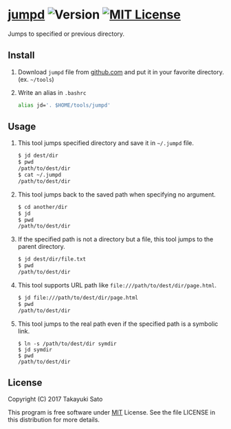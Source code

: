 # [jumpd][repo-url] ![Version][ver-img] [![MIT License][mit-img]][mit-url]

Jumps to specified or previous directory.

## Install

1. Download `jumpd` file from [github.com][repo-url] and put it in your favorite directory. (ex. `~/tools`)

2. Write an alias   in `.bashrc`

    ```sh
    alias jd='. $HOME/tools/jumpd'
    ```

## Usage

1. This tool jumps specified directory and save it in `~/.jumpd` file.

   ```sh
   $ jd dest/dir
   $ pwd
   /path/to/dest/dir
   $ cat ~/.jumpd
   /path/to/dest/dir
   ``` 

2. This tool jumps back to the saved path when specifying no argument.

    ```sh
    $ cd another/dir
    $ jd
    $ pwd
    /path/to/dest/dir
    ```

3. If the specified path is not a directory but a file, this tool jumps to the parent directory.

    ```sh
    $ jd dest/dir/file.txt
    $ pwd
    /path/to/dest/dir
    ```


3. This tool supports URL path like `file:///path/to/dest/dir/page.html`.

    ```sh
    $ jd file:///path/to/dest/dir/page.html
    $ pwd
    /path/to/dest/dir
    ```

4. This tool jumps to the real path even if the specified path is a symbolic link.

    ```
    $ ln -s /path/to/dest/dir symdir
    $ jd symdir
    $ pwd
    /path/to/dest/dir
    ```

## License

Copyright (C) 2017 Takayuki Sato

This program is free software under [MIT][mit-url] License.
See the file LICENSE in this distribution for more details.

[repo-url]: https://github.com/sttk/jumpd/
[ver-img]: https://img.shields.io/badge/ver-0.1.0-blue.svg
[mit-img]: https://img.shields.io/badge/license-MIT-green.svg
[mit-url]: https://opensource.org/licenses/MIT
